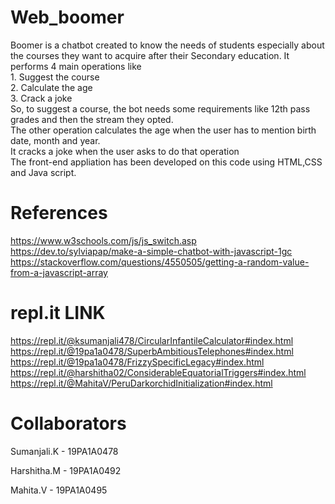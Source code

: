 # Web_boomer

Boomer is a chatbot created to know the needs of students especially about the courses they want to acquire after their Secondary education. It performs 4 main operations like    
	1. Suggest the course    
    	2. Calculate the age     
    	3. Crack a joke     
So, to suggest a course, the bot needs some requirements like 12th pass grades and then the stream they opted.   
The other operation calculates the age when the user has to mention birth date, month and year.  
It cracks a joke when the user asks to do that operation  
The front-end appliation has been developed on this code using HTML,CSS and Java script.

# References

https://www.w3schools.com/js/js_switch.asp   
https://dev.to/sylviapap/make-a-simple-chatbot-with-javascript-1gc   
https://stackoverflow.com/questions/4550505/getting-a-random-value-from-a-javascript-array    

# repl.it LINK

https://repl.it/@ksumanjali478/CircularInfantileCalculator#index.html    
https://repl.it/@19pa1a0478/SuperbAmbitiousTelephones#index.html    
https://repl.it/@19pa1a0478/FrizzySpecificLegacy#index.html     
https://repl.it/@harshitha02/ConsiderableEquatorialTriggers#index.html       
https://repl.it/@MahitaV/PeruDarkorchidInitialization#index.html    


# Collaborators

Sumanjali.K - 19PA1A0478

Harshitha.M - 19PA1A0492

Mahita.V    - 19PA1A0495
